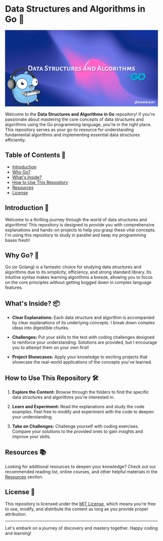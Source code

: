 # Data Structures and Algorithms in Go 🚀

![Repository Banner](images/gitbg.png)

Welcome to the **Data Structures and Algorithms in Go** repository! If you're passionate about mastering the core concepts of data structures and algorithms using the Go programming language, you're in the right place. This repository serves as your go-to resource for understanding fundamental algorithms and implementing essential data structures efficiently.

## Table of Contents 📖

- [Introduction](#introduction)
- [Why Go?](#why-go)
- [What's Inside?](#whats-inside)
- [How to Use This Repository](#how-to-use-this-repository)
- [Resources](#resources)
- [License](#license)

## Introduction 🌟

Welcome to a thrilling journey through the world of data structures and algorithms! This repository is designed to provide you with comprehensive explanations and hands-on projects to help you grasp these vital concepts. I'm using this repository to study in parallel and keep my programming bases fresh!

## Why Go? 🧩

Go (or Golang) is a fantastic choice for studying data structures and algorithms due to its simplicity, efficiency, and strong standard library. Its intuitive syntax makes learning algorithms a breeze, allowing you to focus on the core principles without getting bogged down in complex language features.

## What's Inside? 📦

- **Clear Explanations:** Each data structure and algorithm is accompanied by clear explanations of its underlying concepts. I break down complex ideas into digestible chunks.

- **Challenges:** Put your skills to the test with coding challenges designed to reinforce your understanding. Solutions are provided, but I encourage you to attempt them on your own first!

- **Project Showcases:** Apply your knowledge to exciting projects that showcase the real-world applications of the concepts you've learned.

## How to Use This Repository 🛠️

1. **Explore the Content:** Browse through the folders to find the specific data structures and algorithms you're interested in.

2. **Learn and Experiment:** Read the explanations and study the code examples. Feel free to modify and experiment with the code to deepen your understanding.

3. **Take on Challenges:** Challenge yourself with coding exercises. Compare your solutions to the provided ones to gain insights and improve your skills.

## Resources 📚

Looking for additional resources to deepen your knowledge? Check out our recommended reading list, online courses, and other helpful materials in the [Resources](resources.md) section.

## License 📜

This repository is licensed under the [MIT License](LICENSE), which means you're free to use, modify, and distribute the content as long as you provide proper attribution.

---

Let's embark on a journey of discovery and mastery together. Happy coding and learning!